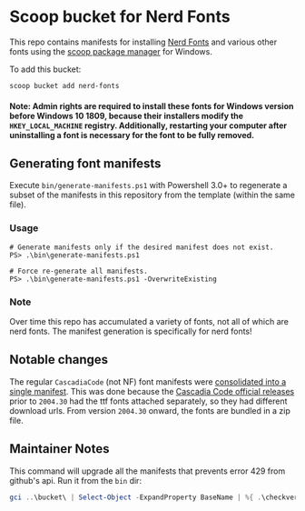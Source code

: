 # Scoop bucket for Nerd Fonts

This repo contains manifests for installing [Nerd Fonts](https://github.com/ryanoasis/nerd-fonts) and various other fonts using the [scoop package manager](https://github.com/lukesampson/scoop) for Windows.

To add this bucket:

```
scoop bucket add nerd-fonts
```

#### Note: Admin rights are required to install these fonts for Windows version before Windows 10 1809, because their installers modify the `HKEY_LOCAL_MACHINE` registry. Additionally, restarting your computer after uninstalling a font is necessary for the font to be fully removed.

## Generating font manifests

Execute `bin/generate-manifests.ps1` with Powershell 3.0+ to regenerate a subset of the manifests in this repository from the template (within the same file).

### Usage

```shell
# Generate manifests only if the desired manifest does not exist.
PS> .\bin\generate-manifests.ps1

# Force re-generate all manifests.
PS> .\bin\generate-manifests.ps1 -OverwriteExisting
```

### Note

Over time this repo has accumulated a variety of fonts, not all of which are nerd fonts. The manifest generation is specifically for nerd fonts!

## Notable changes

The regular `CascadiaCode` (not NF) font manifests were [consolidated into a single manifest](https://github.com/matthewjberger/scoop-nerd-fonts/commit/e8c7114a2890a2d7ca035c132f4bb507a191a423). This was done because the [Cascadia Code official releases](https://github.com/microsoft/cascadia-code/releases) prior to `2004.30` had the ttf fonts attached separately, so they had different download urls. From version `2004.30` onward, the fonts are bundled in a zip file.

## Maintainer Notes

This command will upgrade all the manifests that prevents error 429 from github's api. Run it from the `bin` dir:

```powershell
gci ..\bucket\ | Select-Object -ExpandProperty BaseName | %{ .\checkver.ps1 -u $_; Start-Sleep 1 }
```
